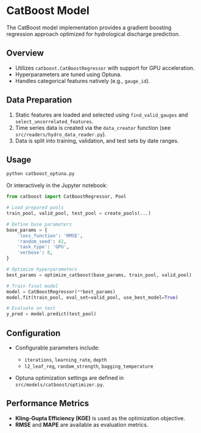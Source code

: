 # CatBoost Model

The CatBoost model implementation provides a gradient boosting regression approach optimized for hydrological discharge prediction.

## Overview

- Utilizes `catboost.CatBoostRegressor` with support for GPU acceleration.
- Hyperparameters are tuned using Optuna.
- Handles categorical features natively (e.g., `gauge_id`).

## Data Preparation

1. Static features are loaded and selected using `find_valid_gauges` and `select_uncorrelated_features`.
2. Time series data is created via the `data_creator` function (see `src/readers/hydro_data_reader.py`).
3. Data is split into training, validation, and test sets by date ranges.

## Usage

```bash
python catboost_optuna.py
```

Or interactively in the Jupyter notebook:

```python
from catboost import CatBoostRegressor, Pool

# Load prepared pools
train_pool, valid_pool, test_pool = create_pools(...)

# Define base parameters
base_params = {
    'loss_function': 'RMSE',
    'random_seed': 42,
    'task_type': 'GPU',
    'verbose': 0,
}

# Optimize hyperparameters
best_params = optimize_catboost(base_params, train_pool, valid_pool)

# Train final model
model = CatBoostRegressor(**best_params)
model.fit(train_pool, eval_set=valid_pool, use_best_model=True)

# Evaluate on test
y_pred = model.predict(test_pool)
```

## Configuration

- Configurable parameters include:
  - `iterations`, `learning_rate`, `depth`
  - `l2_leaf_reg`, `random_strength`, `bagging_temperature`

- Optuna optimization settings are defined in `src/models/catboost/optimizer.py`.

## Performance Metrics

- **Kling-Gupta Efficiency (KGE)** is used as the optimization objective.
- **RMSE** and **MAPE** are available as evaluation metrics.
